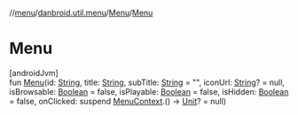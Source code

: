 //[menu](../../../index.md)/[danbroid.util.menu](../index.md)/[Menu](index.md)/[Menu](-menu.md)

# Menu

[androidJvm]\
fun [Menu](-menu.md)(id: [String](https://kotlinlang.org/api/latest/jvm/stdlib/kotlin/-string/index.html), title: [String](https://kotlinlang.org/api/latest/jvm/stdlib/kotlin/-string/index.html), subTitle: [String](https://kotlinlang.org/api/latest/jvm/stdlib/kotlin/-string/index.html) = "", iconUrl: [String](https://kotlinlang.org/api/latest/jvm/stdlib/kotlin/-string/index.html)? = null, isBrowsable: [Boolean](https://kotlinlang.org/api/latest/jvm/stdlib/kotlin/-boolean/index.html) = false, isPlayable: [Boolean](https://kotlinlang.org/api/latest/jvm/stdlib/kotlin/-boolean/index.html) = false, isHidden: [Boolean](https://kotlinlang.org/api/latest/jvm/stdlib/kotlin/-boolean/index.html) = false, onClicked: suspend [MenuContext](../../danbroid.util.menu.ui/-menu-context/index.md).() -&gt; [Unit](https://kotlinlang.org/api/latest/jvm/stdlib/kotlin/-unit/index.html)? = null)

